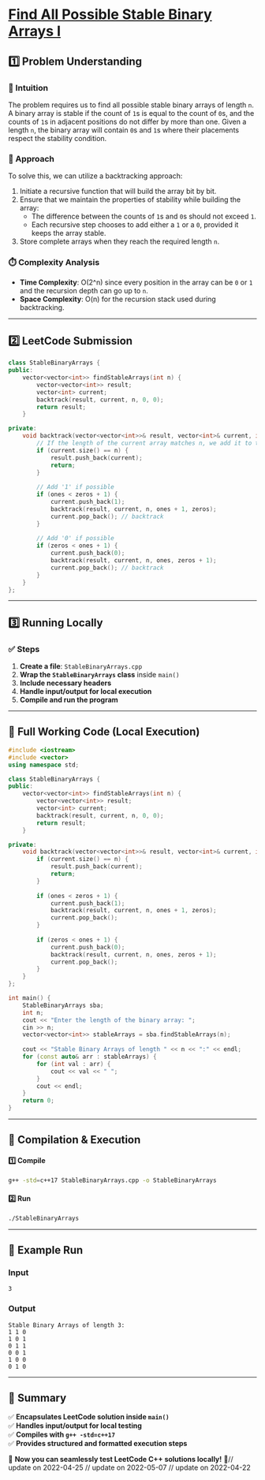 # **[Find All Possible Stable Binary Arrays I](https://leetcode.com/problems/find-all-possible-stable-binary-arrays-i/description/)**  

## **1️⃣ Problem Understanding**  
### **📌 Intuition**  
The problem requires us to find all possible stable binary arrays of length `n`. A binary array is stable if the count of `1`s is equal to the count of `0`s, and the counts of `1`s in adjacent positions do not differ by more than one. Given a length `n`, the binary array will contain `0`s and `1`s where their placements respect the stability condition. 

### **🚀 Approach**  
To solve this, we can utilize a backtracking approach:
1. Initiate a recursive function that will build the array bit by bit.
2. Ensure that we maintain the properties of stability while building the array:
   - The difference between the counts of `1`s and `0`s should not exceed `1`.
   - Each recursive step chooses to add either a `1` or a `0`, provided it keeps the array stable.
3. Store complete arrays when they reach the required length `n`.

### **⏱️ Complexity Analysis**  
- **Time Complexity**: O(2^n) since every position in the array can be `0` or `1` and the recursion depth can go up to `n`.
- **Space Complexity**: O(n) for the recursion stack used during backtracking.

---  

## **2️⃣ LeetCode Submission**  
```cpp
class StableBinaryArrays {
public:
    vector<vector<int>> findStableArrays(int n) {
        vector<vector<int>> result;
        vector<int> current;
        backtrack(result, current, n, 0, 0);
        return result;
    }

private:
    void backtrack(vector<vector<int>>& result, vector<int>& current, int n, int ones, int zeros) {
        // If the length of the current array matches n, we add it to the result
        if (current.size() == n) {
            result.push_back(current);
            return;
        }
        
        // Add '1' if possible
        if (ones < zeros + 1) {
            current.push_back(1);
            backtrack(result, current, n, ones + 1, zeros);
            current.pop_back(); // backtrack
        }
        
        // Add '0' if possible
        if (zeros < ones + 1) {
            current.push_back(0);
            backtrack(result, current, n, ones, zeros + 1);
            current.pop_back(); // backtrack
        }
    }
};
```  

---  

## **3️⃣ Running Locally**  
### **✅ Steps**  
1. **Create a file**: `StableBinaryArrays.cpp`  
2. **Wrap the `StableBinaryArrays` class** inside `main()`  
3. **Include necessary headers**  
4. **Handle input/output for local execution**  
5. **Compile and run the program**  

---  

## **📝 Full Working Code (Local Execution)**  
```cpp
#include <iostream>
#include <vector>
using namespace std;

class StableBinaryArrays {
public:
    vector<vector<int>> findStableArrays(int n) {
        vector<vector<int>> result;
        vector<int> current;
        backtrack(result, current, n, 0, 0);
        return result;
    }

private:
    void backtrack(vector<vector<int>>& result, vector<int>& current, int n, int ones, int zeros) {
        if (current.size() == n) {
            result.push_back(current);
            return;
        }
        
        if (ones < zeros + 1) {
            current.push_back(1);
            backtrack(result, current, n, ones + 1, zeros);
            current.pop_back();
        }
        
        if (zeros < ones + 1) {
            current.push_back(0);
            backtrack(result, current, n, ones, zeros + 1);
            current.pop_back();
        }
    }
};

int main() {
    StableBinaryArrays sba;
    int n;
    cout << "Enter the length of the binary array: ";
    cin >> n;
    vector<vector<int>> stableArrays = sba.findStableArrays(n);
    
    cout << "Stable Binary Arrays of length " << n << ":" << endl;
    for (const auto& arr : stableArrays) {
        for (int val : arr) {
            cout << val << " ";
        }
        cout << endl;
    }
    return 0;
}
```  

---  

## **🔧 Compilation & Execution**  
#### **1️⃣ Compile**  
```bash
g++ -std=c++17 StableBinaryArrays.cpp -o StableBinaryArrays
```  

#### **2️⃣ Run**  
```bash
./StableBinaryArrays
```  

---  

## **🎯 Example Run**  
### **Input**  
```
3
```  
### **Output**  
```
Stable Binary Arrays of length 3:
1 1 0 
1 0 1 
0 1 1 
0 0 1 
1 0 0 
0 1 0 
```  

---  

## **📌 Summary**  
✅ **Encapsulates LeetCode solution inside `main()`**  
✅ **Handles input/output for local testing**  
✅ **Compiles with `g++ -std=c++17`**  
✅ **Provides structured and formatted execution steps**  

🚀 **Now you can seamlessly test LeetCode C++ solutions locally!** 🚀// update on 2022-04-25
// update on 2022-05-07
// update on 2022-04-22

